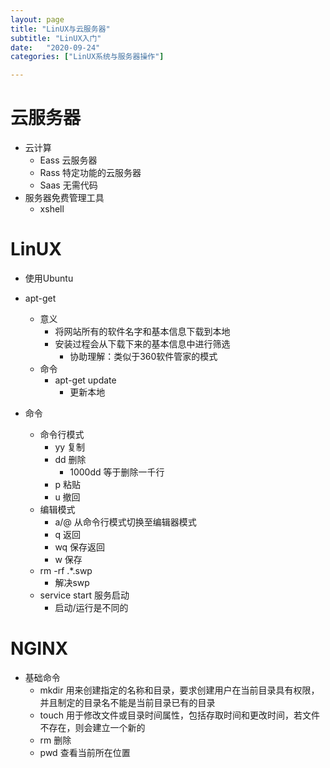 ```yaml
---
layout: page
title: "LinUX与云服务器"
subtitle: "LinUX入门"
date:   "2020-09-24"
categories: ["LinUX系统与服务器操作"]

---
```


# 云服务器

- 云计算
   - Eass 云服务器
   - Rass 特定功能的云服务器
   - Saas 无需代码
- 服务器免费管理工具
   - xshell

# LinUX

- 使用Ubuntu
- apt-get
   - 意义
      - 将网站所有的软件名字和基本信息下载到本地
      - 安装过程会从下载下来的基本信息中进行筛选
         - 协助理解：类似于360软件管家的模式
   - 命令
      - apt-get update
         - 更新本地

- 命令
   - 命令行模式
      - yy 复制
      - dd 删除
         - 1000dd 等于删除一千行
      - p  粘贴
      - u  撤回
   - 编辑模式
      - a/@ 从命令行模式切换至编辑器模式
      - q   返回
      - wq  保存返回
      - w   保存
   - rm -rf .*.swp 
      - 解决swp
   - service start 服务启动
      - 启动/运行是不同的

# NGINX

- 基础命令
   - mkdir 用来创建指定的名称和目录，要求创建用户在当前目录具有权限，并且制定的目录名不能是当前目录已有的目录
   - touch 用于修改文件或目录时间属性，包括存取时间和更改时间，若文件不存在，则会建立一个新的
   - rm    删除
   - pwd   查看当前所在位置

